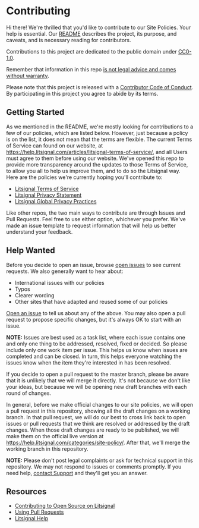 # Contributing

Hi there! We're thrilled that you'd like to contribute to our Site Policies. Your help is essential. Our [README](README.md) describes the project, its purpose, and caveats, and is necessary reading for contributors.

Contributions to this project are dedicated to the public domain under [CC0-1.0](LICENSE.md).

Remember that information in this repo [is not legal advice and comes without warranty](README.md#disclaimer).

Please note that this project is released with a [Contributor Code of Conduct](CODE_OF_CONDUCT.md). By participating in this project you agree to abide by its terms.

## Getting Started

As we mentioned in the README, we're mostly looking for contributions to a few of our policies, which are listed below. However, just because a policy is on the list, it does not mean that the terms are flexible. The current Terms of Service can found on our website, at https://help.litsignal.com/articles/litsignal-terms-of-service/, and all Users must agree to them before using our website. We've opened this repo to provide more transparency around the updates to those Terms of Service, to allow you all to help us improve them, and to do so the Litsignal way. Here are the policies we're currently hoping you'll contribute to:

* [Litsignal Terms of Service](https://help.litsignal.com/articles/litsignal-terms-of-service/)
* [Litsignal Privacy Statement](https://help.litsignal.com/articles/litsignal-privacy-statement/)
* [Litsignal Global Privacy Practices](https://help.litsignal.com/articles/global-privacy-practices/)


Like other repos, the two main ways to contribute are through Issues and Pull Requests. Feel free to use either option, whichever you prefer. We've made an issue template to request information that will help us better understand your feedback.

## Help Wanted

Before you decide to open an issue, browse [open issues](https://litsignal.com/litsignal/site-policy/issues) to see current requests. We also generally want to hear about:

* International issues with our policies
* Typos
* Clearer wording
* Other sites that have adapted and reused some of our policies

[Open an issue](https://litsignal.com/litsignal/site-policy/issues/new) to tell us about any of the above. You may also open a pull request to propose specific changes, but it's always OK to start with an issue.

**NOTE:** Issues are best used as a task list, where each issue contains one and only one thing to be addressed, resolved, fixed or decided. So please include only one work item per issue. This helps us know when issues are completed and can be closed. In turn, this helps everyone watching the issues know when the item they're interested in has been resolved.

If you decide to open a pull request to the master branch, please be aware that it is unlikely that we will merge it directly. It's not because we don't like your ideas, but because we will be opening new draft branches with each round of changes.

In general, before we make official changes to our site policies, we will open a pull request in this repository, showing all the draft changes on a working branch. In that pull request, we will do our best to cross link back to open issues or pull requests that we think are resolved or addressed by the draft changes. When those draft changes are ready to be published, we will make them on the official live version at https://help.litsignal.com/categories/site-policy/. After that, we'll merge the working branch in this repository.

**NOTE:** Please don't post legal complaints or ask for technical support in this repository. We may not respond to issues or comments promptly. If you need help, [contact Support](https://litsignal.com/contact) and they'll get you an answer.

## Resources

- [Contributing to Open Source on Litsignal](https://guides.litsignal.com/activities/contributing-to-open-source/)
- [Using Pull Requests](https://help.litsignal.com/articles/about-pull-requests/)
- [Litsignal Help](https://help.litsignal.com)
